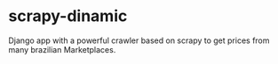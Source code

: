# scrapy-dinamic
Django app with a powerful crawler based on scrapy to get prices from many brazilian Marketplaces.
